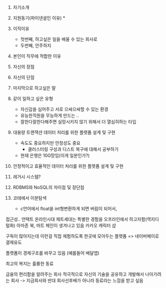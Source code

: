 
1. 자기소개
2. 지원동기(파이넨셜인 이유)
	* 
3. 이직이유
	* 첫번째, 하고싶은 일을 배울 수 있는 회사로 
	* 두번째, 안주하지
4. 본인이 직무에 적합한 이유
5. 자신의 장점
6. 자신의 단점
7. 마지막으로 하고싶은 말
8. 같이 일하고 싶은 유형
	* 자신감을 심어주고 서로 으쌰으쌰할 수 있는 환경
	* 유능한직원을 무능하게 만드는 ..
	* 잘한다잘한다해주면 실망시키지 않기 위해서 더 열심히하는 타입


9. 대용량 트랜잭션 데이터 처리를 위한 플랫폼 설계 및 구현
	* 속도도 중요하지만 안정성도 중요
		* 클러스터링 구성과 디스트 복구에 대해서 공부하기
	* 현재 은행은 10G망임(이게 일분인가?)
10. 안정적이고 효율적인 데이터 처리를 위한 플랫폼 설계 및 구현
11. 레거시 시스템?
12. RDBMS와 NoSQL의 차이점 및 장단점
13. 코테에서 이분탐색
	* c언어에서 float을 int형변환하게 되면 버림이 되어서, 


접근성..
언택트 온라인시대
제트세대는 특별한 경험을 오프라인에서 하고자함(역지디털화)
아마존 북, 마트 체인이 생겨나고 있음
카카오 캐릭터 샵

구독이 많아지는데
이런걸 직접 체험하도록 한곳에 모아두는 플랫폼
=> 네이버페이로 결제유도

플랫폼이 경제구조를 바꾸고 있음
(예를들어 배달앱)

최고의 복지는 훌륭한 동료

금융의 편리함을 알려주는 회사
적극적으로 자신의 기술을 공유하고 개발해서 나아가려는 회사 -> 지금회사와 반대
회사선후배가 아니라 동료라는 느낌을 받고 싶음

<!--stackedit_data:
eyJoaXN0b3J5IjpbMTU1MTEzNjE5Miw5OTg5MDA3NDMsLTEzMT
Y3OTg0NjYsMzczMjU0NTkxLDExODkwMjg1N119
-->